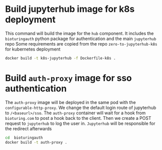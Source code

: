 # Build jupyterhub image for k8s deployment

This command will build the image for the `hub` component. It includes the `bioturingauth` python package for authentication and the main `jupyterhub` repo
Some requirements are copied from the repo `zero-to-jupyterhub-k8s` for kubernetes deployment
```bash
docker build -t k8s-jupyterhub -f Dockerfile-k8s .
```

# Build `auth-proxy` image for sso authentication 

The `auth-proxy` image will be deployed in the same pod with the `configurable-http-proxy`.
We change the default login route of jupyterhub to `/<baseurl>/sso`. The `auth-proxy` container
will wait for a hook from `bioturing.com` to post a hook back to the client. Then we create a POST request 
to `jupyterhub` to log the user in. `Jupyterhub` will be responsible for the redirect afterwards

```bash
cd  bioturingauth
docker build -t auth-proxy .
```
